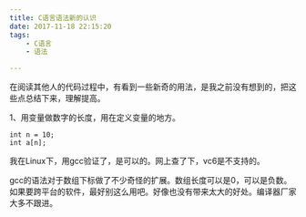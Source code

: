 ```yaml
---
title: C语言语法新的认识
date: 2017-11-18 22:15:20
tags:
	- C语言
	- 语法

---
```




在阅读其他人的代码过程中，有看到一些新奇的用法，是我之前没有想到的，把这些点总结下来，理解提高。

1、用变量做数字的长度，用在定义变量的地方。

```
int n = 10;
int a[n];
```

我在Linux下，用gcc验证了，是可以的。网上查了下，vc6是不支持的。

gcc的语法对于数组下标做了不少奇怪的扩展。数组长度可以是0，可以是负数。如果要跨平台的软件，最好别这么用吧。好像也没有带来太大的好处。编译器厂家大多不跟进。



